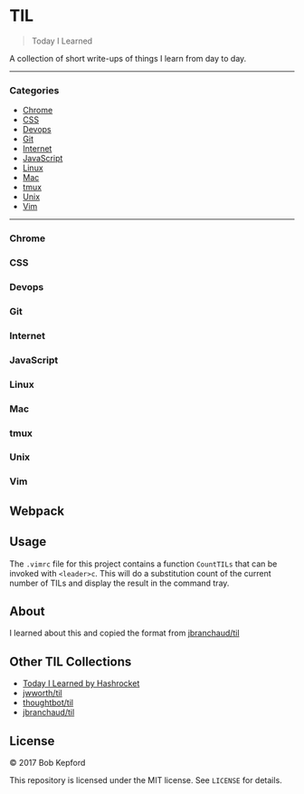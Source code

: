 # TIL

> Today I Learned

A collection of short write-ups of things I learn from day to day.

---

### Categories

* [Chrome](#chrome)
* [CSS](#css)
* [Devops](#devops)
* [Git](#git)
* [Internet](#internet)
* [JavaScript](#javascript)
* [Linux](#linux)
* [Mac](#mac)
* [tmux](#tmux)
* [Unix](#unix)
* [Vim](#vim)

---

### Chrome

### CSS

### Devops

### Git

### Internet

### JavaScript

### Linux

### Mac

### tmux

### Unix

### Vim

## Webpack

## Usage

The `.vimrc` file for this project contains a function `CountTILs` that can
be invoked with `<leader>c`. This will do a substitution count of the
current number of TILs and display the result in the command tray.

## About

I learned about this and copied the format from [jbranchaud/til](https://github.com/jbranchaud/til)

## Other TIL Collections

* [Today I Learned by Hashrocket](https://til.hashrocket.com)
* [jwworth/til](https://github.com/jwworth/til)
* [thoughtbot/til](https://github.com/thoughtbot/til)
* [jbranchaud/til](https://github.com/jbranchaud/til)

## License

&copy; 2017 Bob Kepford

This repository is licensed under the MIT license. See `LICENSE` for
details.
